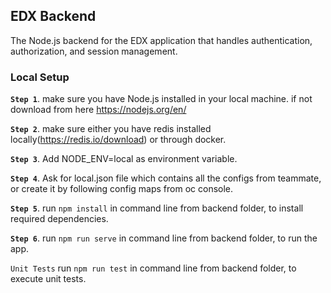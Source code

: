 ## EDX Backend
The Node.js backend for the EDX application that handles authentication, authorization, and session management.

### Local Setup
 **`Step 1`**. make sure you have Node.js installed in your local machine. if not download from here https://nodejs.org/en/ 
 
 **`Step 2`**. make sure either you have redis installed locally(https://redis.io/download) or through docker.
 
 **`Step 3`**. Add NODE_ENV=local as environment variable.
 
 **`Step 4`**. Ask for local.json file which contains all the configs from teammate, or create it by following config maps from oc console.
 
 **`Step 5`**. run `npm install` in command line from backend folder, to install required dependencies.
 
 **`Step 6`**. run `npm run serve` in command line from backend folder, to run the app.

`Unit Tests`
    run `npm run test` in command line from backend folder, to execute unit tests.

